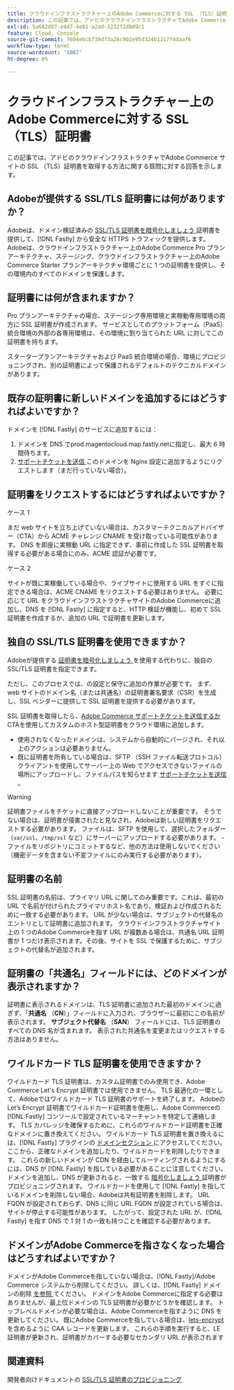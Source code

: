 ```yaml
---
title: クラウドインフラストラクチャー上のAdobe Commerceに対する SSL （TLS）証明書
description: この記事では、アドビのクラウドインフラストラクチャでAdobe Commerce サイトの SSL （TLS）証明書を取得する方法に関する質問に対する回答を示します。
exl-id: 5a682d07-e4d7-4e81-a2ad-3232f2d8d9c1
feature: Cloud, Console
source-git-commit: 7694e6cb739d73a28c902e95d324b1317f4daaf6
workflow-type: tm+mt
source-wordcount: '1087'
ht-degree: 0%

---
```


# クラウドインフラストラクチャー上のAdobe Commerceに対する SSL （TLS）証明書

この記事では、アドビのクラウドインフラストラクチャでAdobe Commerce サイトの SSL （TLS）証明書を取得する方法に関する質問に対する回答を示します。

## Adobeが提供する SSL/TLS 証明書には何がありますか？

Adobeは、ドメイン検証済みの [SSL/TLS 証明書を暗号化しましょう ](https://letsencrypt.org/) 証明書を提供して、[!DNL Fastly] から安全な HTTPS トラフィックを提供します。 Adobeは、クラウドインフラストラクチャー上のAdobe Commerce Pro プランアーキテクチャ、ステージング、クラウドインフラストラクチャー上のAdobe Commerce Starter プランアーキテクチャ環境ごとに 1 つの証明書を提供し、その環境内のすべてのドメインを保護します。

## 証明書には何が含まれますか？

Pro プランアーキテクチャの場合、ステージング専用環境と実稼動専用環境の両方に SSL 証明書が作成されます。 サービスとしてのプラットフォーム（PaaS）統合環境の外部の各専用環境は、その環境に割り当てられた URL に対してこの証明書を持ちます。

スタータープランアーキテクチャおよび PaaS 統合環境の場合、環境にプロビジョニングされ、別の証明書によって保護されるデフォルトのテクニカルドメインがあります。

## 既存の証明書に新しいドメインを追加するにはどうすればよいですか？

ドメインを [!DNL Fastly] のサービスに追加するには：

1. ドメインを DNS でprod.magentocloud.map.fastly.netに指定し、最大 6 時間待ちます。
1. [ サポートチケットを送信 ](/help/help-center-guide/help-center/magento-help-center-user-guide.md#submit-ticket) このドメインを Nginx 設定に追加するようにリクエストします（まだ行っていない場合）。

## 証明書をリクエストするにはどうすればよいですか？

ケース 1

まだ web サイトを立ち上げていない場合は、カスタマーテクニカルアドバイザー（CTA）から ACME チャレンジ CNAME を受け取っている可能性があります。 DNS を即座に実稼動 URL に指定できず、事前に作成した SSL 証明書を取得する必要がある場合にのみ、ACME 認証が必要です。

ケース 2

サイトが既に実稼働している場合や、ライブサイトに使用する URL をすぐに指定できる場合は、ACME CNAME をリクエストする必要はありません。 必要に応じて URL をクラウドインフラストラクチャサイトのAdobe Commerceに追加し、DNS を [!DNL Fastly] に指定すると、HTTP 検証が機能し、初めて SSL 証明書を作成するか、追加の URL で証明書を更新します。

## 独自の SSL/TLS 証明書を使用できますか？

Adobeが提供する [ 証明書を暗号化しましょう ](https://letsencrypt.org/) を使用する代わりに、独自の SSL/TLS 証明書を指定できます。

ただし、このプロセスでは、の設定と保守に追加の作業が必要です。 まず、web サイトのドメイン名（または共通名）の証明書署名要求（CSR）を生成し、SSL ベンダーに提供して SSL 証明書を提供する必要があります。

SSL 証明書を取得したら、[Adobe Commerce サポートチケットを送信するか ](/help/help-center-guide/help-center/magento-help-center-user-guide.md#submit-ticket)CTAを使用してカスタムのホスト型証明書をクラウド環境に追加します。

* 使用されなくなったドメインは、システムから自動的にパージされ、それ以上のアクションは必要ありません。
* 既に証明書を所有している場合は、SFTP （SSH ファイル転送プロトコル）クライアントを使用してサーバー上の Web でアクセスできないファイルの場所にアップロードし、ファイルパスを知らせます [ サポートチケットを送信 ](/help/help-center-guide/help-center/magento-help-center-user-guide.md#submit-ticket)。

>[!WARNING]
>
>証明書ファイルをチケットに直接アップロードしないことが重要です。 そうでない場合は、証明書が侵害されたと見なされ、Adobeは新しい証明書をリクエストする必要があります。
>ファイルは、SFTP を使用して、選択したフォルダー（`var/ssl`、`/tmp/ssl` など）にサーバーにアップロードする必要があります。 - ファイルをリポジトリにコミットするなど、他の方法は使用しないでください（機密データを含まない不変ファイルにのみ実行する必要があります）。

## 証明書の名前

SSL 証明書の名前は、プライマリ URL に関してのみ重要です。これは、最初の URL で名前が付けられたプライマリホスト名であり、検証および作成されるために一致する必要があります。 URL が少ない場合は、サブジェクトの代替名のエントリとして証明書に追加されます。 クラウドインフラストラクチャサイト上の 1 つのAdobe Commerceを指す URL が複数ある場合は、共通名 URL 証明書が 1 つだけ表示されます。その後、サイトを SSL で保護するために、サブジェクトの代替名が追加されます。

## 証明書の「共通名」フィールドには、どのドメインが表示されますか？

証明書に表示されるドメインは、TLS 証明書に追加された最初のドメインに過ぎず、「**共通名** （**CN**）」フィールドに入力され、ブラウザーに最初にこの名前が表示されます。 **サブジェクト代替名** （**SAN**） フィールドには、TLS 証明書のすべての DNS 名が含まれます。 表示された共通名を変更またはリクエストする方法はありません。

## ワイルドカード TLS 証明書を使用できますか？

ワイルドカード TLS 証明書は、カスタム証明書でのみ使用でき、Adobe Commerce Let&#39;s Encrypt 証明書では使用できません。 TLS 最適化の一環として、Adobeではワイルドカード TLS 証明書のサポートを終了します。 Adobeの Let’s Encrypt 証明書でワイルドカード証明書を使用し、Adobe Commerceの [!DNL Fastly] コンソールで設定されているマーチャントを特定して連絡します。 TLS カバレッジを確保するために、これらのワイルドカード証明書を正確なドメインに置き換えてください。 ワイルドカード TLS 証明書を置き換えるには、[!DNL Fastly] プラグインの [ ドメインセクション ](https://experienceleague.adobe.com/en/docs/commerce-cloud-service/user-guide/cdn/setup-fastly/fastly-custom-cache-configuration#manage-domains) にアクセスしてください。 ここから、正確なドメインを追加したり、ワイルドカードを削除したりできます。 これらの新しいドメインが CDN を経由してルーティングされるようにするには、DNS が [!DNL Fastly] を指している必要があることに注意してください。 ドメインを追加し、DNS が更新されると、一致する [ 暗号化しましょう ](https://letsencrypt.org/) 証明書がプロビジョニングされます。 ワイルドカードを使用して [!DNL Fastly] を指しているドメインを削除しない場合、Adobeは共有証明書を削除します。 URL FQDN が設定されておらず、DNS に同じ URL FQDN が設定されている場合は、サイトが停止する可能性があります。 したがって、設定された URL が、[!DNL Fastly] を指す DNS で 1 対 1 の一致も持つことを確認する必要があります。

## ドメインがAdobe Commerceを指さなくなった場合はどうすればよいですか？

ドメインがAdobe Commerceを指していない場合は、[!DNL Fastly]/Adobe Commerce システムから削除してください。 詳しくは、[!DNL Fastly] ドメインの削除 [ を参照 ](https://docs.fastly.com/en/guides/working-with-domains#deleting-a-domain) てください。 ドメインをAdobe Commerceに指定する必要はありませんが、最上位ドメインの TLS 証明書が必要かどうかを確認します。 トップレベルドメインが必要な場合は、Adobe Commerceを指すように DNS を更新してください。 既にAdobe Commerceを指している場合は、[lets-encrypt](https://letsencrypt.org/) を含めるように CAA レコードを更新します。 これらの手順を実行すると、LE 証明書が更新され、証明書がカバーする必要なセカンダリ URL が表示されます&#x200B;

## 関連資料

開発者向けドキュメントの [SSL/TLS 証明書のプロビジョニング ](https://experienceleague.adobe.com/en/docs/commerce-cloud-service/user-guide/cdn/setup-fastly/fastly-configuration#provision-ssltls-certificates)
